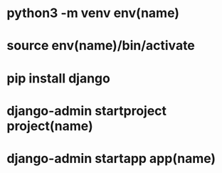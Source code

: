 # python3 -m venv env(name)
# source env(name)/bin/activate
# pip install django
# django-admin startproject project(name)
# django-admin startapp app(name)

